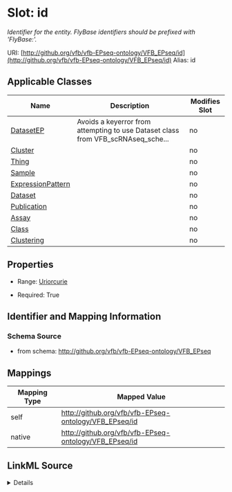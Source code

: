 

# Slot: id 


_Identifier for the entity. FlyBase identifiers should be prefixed with 'FlyBase:'._





URI: [http://github.org/vfb/vfb-EPseq-ontology/VFB_EPseq/id](http://github.org/vfb/vfb-EPseq-ontology/VFB_EPseq/id)
Alias: id

<!-- no inheritance hierarchy -->





## Applicable Classes

| Name | Description | Modifies Slot |
| --- | --- | --- |
| [DatasetEP](DatasetEP.md) | Avoids a keyerror from attempting to use Dataset class from VFB_scRNAseq_sche... |  no  |
| [Cluster](Cluster.md) |  |  no  |
| [Thing](Thing.md) |  |  no  |
| [Sample](Sample.md) |  |  no  |
| [ExpressionPattern](ExpressionPattern.md) |  |  no  |
| [Dataset](Dataset.md) |  |  no  |
| [Publication](Publication.md) |  |  no  |
| [Assay](Assay.md) |  |  no  |
| [Class](Class.md) |  |  no  |
| [Clustering](Clustering.md) |  |  no  |







## Properties

* Range: [Uriorcurie](Uriorcurie.md)

* Required: True





## Identifier and Mapping Information







### Schema Source


* from schema: http://github.org/vfb/vfb-EPseq-ontology/VFB_EPseq




## Mappings

| Mapping Type | Mapped Value |
| ---  | ---  |
| self | http://github.org/vfb/vfb-EPseq-ontology/VFB_EPseq/id |
| native | http://github.org/vfb/vfb-EPseq-ontology/VFB_EPseq/id |




## LinkML Source

<details>
```yaml
name: id
description: Identifier for the entity. FlyBase identifiers should be prefixed with
  'FlyBase:'.
from_schema: http://github.org/vfb/vfb-EPseq-ontology/VFB_EPseq
rank: 1000
identifier: true
alias: id
domain_of:
- Thing
range: uriorcurie
required: true

```
</details>